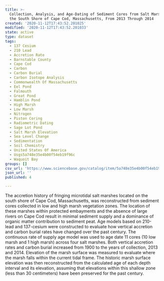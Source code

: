 ```yaml
---
title: >-
  Collection, Analysis, and Age-Dating of Sediment Cores from Salt Marshes on
  the South Shore of Cape Cod, Massachusetts, From 2013 Through 2014
created: '2020-11-12T17:43:52.201025'
modified: '2020-11-12T17:43:52.201033'
state: active
type: dataset
tags:
  - 137 Cesium
  - 210 Lead
  - Accretion Rate
  - Barnstable County
  - Cape Cod
  - Carbon
  - Carbon Burial
  - Carbon Isotope Analysis
  - Commonwealth Of Massachusetts
  - Eel Pond
  - Falmouth
  - Great Pond
  - Hamblin Pond
  - High Marsh
  - Low Marsh
  - Nitrogen
  - Piston Coring
  - Radiometric Dating
  - Sage Lot Pond
  - Salt Marsh Elevation
  - Sea Level Change
  - Sedimentation
  - Soil Chemistry
  - United States Of America
  - Usgs5a748e35e4b00f54eb19f96c
  - Waquoit Bay
groups: []
csv_url: 'https://www.sciencebase.gov/catalog/item/5a748e35e4b00f54eb19f96c'
json_url: ''
published: 4

---
```

The accretion history of fringing microtidal salt marshes located on the south shore of Cape Cod, Massachusetts, was reconstructed from sediment cores collected in low and high marsh vegetation zones. The location of these marshes within protected embayments and the absence of large rivers on Cape Cod result in minimal sediment supply and a dominance of organic matter contribution to sediment peat. Age models based on 210-lead and 137-cesium were constructed to evaluate how vertical accretion and carbon burial rates have changed over the past century. The continuous rate of supply age model was used to age date 11 cores (10 low marsh and 1 high marsh) across four salt marshes. Both vertical accretion rates and carbon burial increased from 1900 to the years of collection, 2013 and 2014. Elevation of the marsh surface was measured to evaluate where the marsh falls within the current tidal frame. The historic marsh surface elevation was then reconstructed from the calculated age of each depth interval and its elevation, assuming that elevations within this shallow zone (less than 30 centimeters) have been preserved for the past century.
